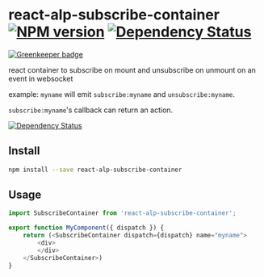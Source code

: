 # react-alp-subscribe-container [![NPM version][npm-image]][npm-url] [![Dependency Status][daviddm-image]][daviddm-url]

[![Greenkeeper badge](https://badges.greenkeeper.io/alpjs/react-alp-subscribe-container.svg)](https://greenkeeper.io/)

react container to subscribe on mount and unsubscribe on unmount on an event in websocket

example: `myname` will emit `subscribe:myname` and `unsubscribe:myname`.

`subscribe:myname`'s callback can return an action.

 [![Dependency Status][daviddm-image]][daviddm-url]


## Install

```sh
npm install --save react-alp-subscribe-container
```

## Usage

```js
import SubscribeContainer from 'react-alp-subscribe-container';

export function MyComponent({ dispatch }) {
    return (<SubscribeContainer dispatch={dispatch} name="myname">
        <div>
        </div>
    </SubscribeContainer>)
}
```

[npm-image]: https://img.shields.io/npm/v/react-alp-subscribe-container.svg?style=flat-square
[npm-url]: https://npmjs.org/package/react-alp-subscribe-container
[daviddm-image]: https://david-dm.org/alpjs/react-alp-subscribe-container.svg?theme=shields.io
[daviddm-url]: https://david-dm.org/alpjs/react-alp-subscribe-container
